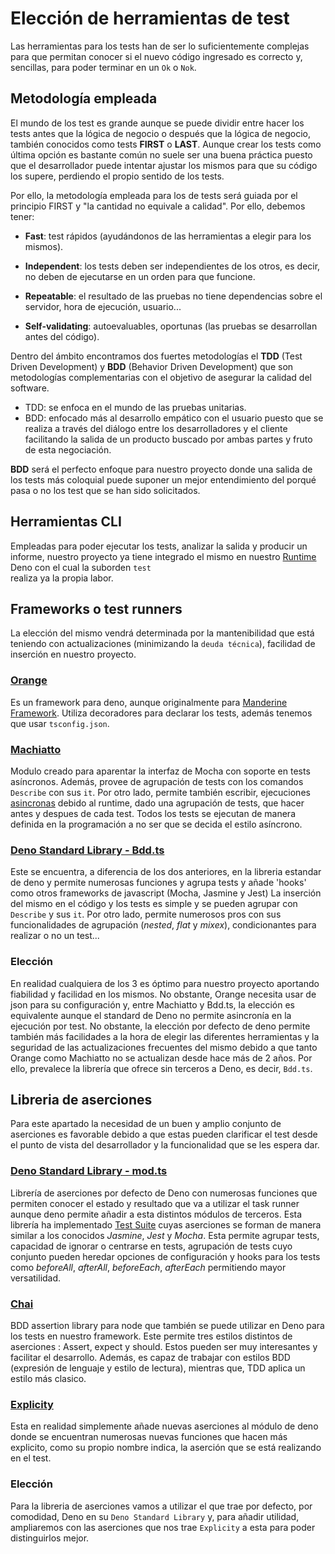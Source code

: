 # Elección de herramientas de test

Las herramientas para los tests han de ser lo suficientemente complejas para que permitan conocer 
si el nuevo código ingresado es correcto y, sencillas, para poder terminar en un `Ok` o `Nok`.

## Metodología empleada

El mundo de los test es grande aunque se puede dividir entre hacer los tests antes que la lógica de negocio o después que la lógica de negocio, también conocidos como tests **FIRST** o **LAST**. Aunque crear los tests como última opción es bastante común no suele ser una buena práctica puesto que el desarrollador puede intentar ajustar los mismos para que su código los supere, perdiendo el propio sentido de los tests.

Por ello, la metodología empleada para los de tests será guiada por el principio FIRST y "la cantidad no equivale a calidad". Por ello, debemos tener:

- **Fast**: test rápidos (ayudándonos de las herramientas a elegir para los mismos). 
- **Independent**: los tests deben ser independientes de los otros, es decir, no deben de ejecutarse en un orden para que funcione.

- **Repeatable**: el resultado de las pruebas no tiene dependencias sobre el servidor, hora de ejecución, usuario... 
- **Self-validating**: autoevaluables, oportunas (las pruebas se desarrollan antes del código).

Dentro del ámbito encontramos dos fuertes metodologías el **TDD** (Test Driven Development) y **BDD** (Behavior Driven Development) que son metodologías complementarias con el objetivo de asegurar la calidad del software.
- TDD: se enfoca en el mundo de las pruebas unitarias.
- BDD: enfocado más al desarrollo empático con el usuario puesto que se realiza a través del diálogo entre los desarrolladores y el cliente facilitando la salida de un producto buscado por ambas partes y fruto de esta negociación.

**BDD** será el perfecto enfoque para nuestro proyecto donde una salida de los tests más coloquial puede suponer un mejor entendimiento del porqué pasa o no los test que se han sido solicitados.

## Herramientas CLI

Empleadas para poder ejecutar los tests, analizar la salida y producir un informe, nuestro proyecto 
ya tiene integrado el mismo en nuestro [Runtime](runtime.md) Deno con el cual la suborden `test`  
realiza ya la propia labor.

## Frameworks o test runners

La elección del mismo vendrá determinada por la mantenibilidad que está teniendo con actualizaciones (minimizando la `deuda técnica`), facilidad de inserción en nuestro proyecto.

### [Orange](https://deno.land/x/orange@v0.5.0)

Es un framework para deno, aunque originalmente para [Manderine Framework](https://github.com/mandarineorg/mandarinets). Utiliza decoradores para declarar los tests, además tenemos que usar  `tsconfig.json`.

### [Machiatto](https://deno.land/x/machiatto@v0.1.3)

Modulo creado para aparentar la interfaz de Mocha con soporte en tests asíncronos. Además, provee de agrupación de tests con los comandos `Describe` con sus `it`. Por otro lado, permite también escribir, ejecuciones [asincronas](https://docs.deno.com/runtime/manual/basics/testing/) debido al runtime, dado una agrupación de tests, que hacer antes y despues de cada test. Todos los tests se ejecutan de manera definida en la programación a no ser que se decida el estilo asíncrono.

### [Deno Standard Library - Bdd.ts](https://deno.land/std@0.205.0/testing/bdd.ts?doc=)

Este se encuentra, a diferencia de los dos anteriores, en la libreria estandar de deno y permite numerosas funciones y agrupa tests y añade 'hooks' como otros frameworks de javascript (Mocha, Jasmine y Jest)
La inserción del mismo en el código y los tests es simple y se pueden agrupar con `Describe` y sus `it`. Por otro lado, permite numerosos pros con sus funcionalidades de agrupación (*nested*, *flat* y *mixex*), condicionantes para realizar o no un test... 

### Elección

En realidad cualquiera de los 3 es óptimo para nuestro proyecto aportando fiabilidad y facilidad en los mismos. No obstante, Orange necesita usar de json para su configuración y, entre Machiatto y Bdd.ts, la elección es equivalente aunque el standard de Deno no permite asincronía en la ejecución por test. No obstante, la elección por defecto de deno permite también más facilidades a la hora de elegir las diferentes herramientas y la seguridad de las actualizaciones frecuentes del mismo debido a que tanto Orange como Machiatto no se actualizan desde hace más de 2 años. Por ello, prevalece la librería que ofrece sin terceros a Deno, es decir, `Bdd.ts`.

## Libreria de aserciones

Para este apartado la necesidad de un buen y amplio conjunto de aserciones es favorable debido a que estas pueden clarificar el test desde
el punto de vista del desarrollador y la funcionalidad que se les espera dar.

### [Deno Standard Library - mod.ts](https://deno.land/std@0.205.0/assert/mod.ts)

Librería de aserciones por defecto de Deno con numerosas funciones que permiten conocer el estado y resultado que va a utilizar el task runner aunque deno permite añadir a esta distintos módulos de terceros. Esta librería ha implementado [Test Suite](https://deno.land/x/test_suite@0.16.1) cuyas aserciones se forman de manera similar a los conocidos *Jasmine*, *Jest* y *Mocha*. Esta permite agrupar tests, capacidad de ignorar o centrarse en tests, agrupación de tests cuyo conjunto pueden heredar opciones de configuración y hooks para los tests como *beforeAll*, *afterAll*, *beforeEach*, *afterEach* permitiendo mayor versatilidad.



### [Chai](https://deno.land/x/chai@v5.0.0)

BDD assertion library para node que también se puede utilizar en Deno para los tests en nuestro framework. Este permite tres estilos distintos de aserciones : Assert, expect y should. Estos pueden ser muy interesantes y facilitar el desarrollo. Además, es capaz de trabajar con estilos BDD (expresión de lenguaje y estilo de lectura), mientras que, TDD aplica un estilo más clasico. 

### [Explicity](https://deno.land/x/explicitly@0.5.0)

Esta en realidad simplemente añade nuevas aserciones al módulo de deno donde se encuentran numerosas nuevas funciones que hacen más explicito, como su propio nombre indica, la aserción que se está realizando en el test.

### Elección

Para la libreria de aserciones vamos a utilizar el que trae por defecto, por comodidad, Deno en su `Deno Standard Library` y, para añadir utilidad, ampliaremos con las aserciones que nos trae `Explicity` a esta para poder distinguirlos mejor. 